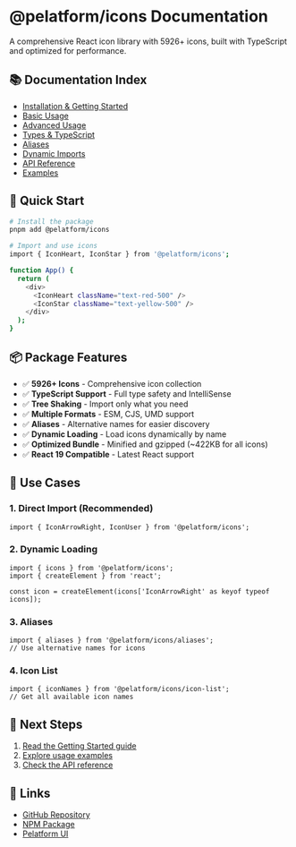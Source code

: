 # @pelatform/icons Documentation

A comprehensive React icon library with 5926+ icons, built with TypeScript and optimized for performance.

## 📚 Documentation Index

- [Installation & Getting Started](./getting-started.md)
- [Basic Usage](./basic-usage.md)
- [Advanced Usage](./advanced-usage.md)
- [Types & TypeScript](./types.md)
- [Aliases](./aliases.md)
- [Dynamic Imports](./dynamic-imports.md)
- [API Reference](./api-reference.md)
- [Examples](./examples.md)

## 🚀 Quick Start

```bash
# Install the package
pnpm add @pelatform/icons

# Import and use icons
import { IconHeart, IconStar } from '@pelatform/icons';

function App() {
  return (
    <div>
      <IconHeart className="text-red-500" />
      <IconStar className="text-yellow-500" />
    </div>
  );
}
```

## 📦 Package Features

- ✅ **5926+ Icons** - Comprehensive icon collection
- ✅ **TypeScript Support** - Full type safety and IntelliSense
- ✅ **Tree Shaking** - Import only what you need
- ✅ **Multiple Formats** - ESM, CJS, UMD support
- ✅ **Aliases** - Alternative names for easier discovery
- ✅ **Dynamic Loading** - Load icons dynamically by name
- ✅ **Optimized Bundle** - Minified and gzipped (~422KB for all icons)
- ✅ **React 19 Compatible** - Latest React support

## 🎯 Use Cases

### 1. Direct Import (Recommended)

```tsx
import { IconArrowRight, IconUser } from '@pelatform/icons';
```

### 2. Dynamic Loading

```tsx
import { icons } from '@pelatform/icons';
import { createElement } from 'react';

const icon = createElement(icons['IconArrowRight' as keyof typeof icons]);
```

### 3. Aliases

```tsx
import { aliases } from '@pelatform/icons/aliases';
// Use alternative names for icons
```

### 4. Icon List

```tsx
import { iconNames } from '@pelatform/icons/icon-list';
// Get all available icon names
```

## 📖 Next Steps

1. [Read the Getting Started guide](./getting-started.md)
2. [Explore usage examples](./examples.md)
3. [Check the API reference](./api-reference.md)

## 🔗 Links

- [GitHub Repository](https://github.com/pelatform/icons)
- [NPM Package](https://www.npmjs.com/package/@pelatform/icons)
- [Pelatform UI](https://ui.pelatform.com/icons)
